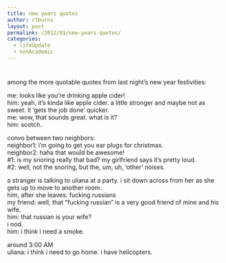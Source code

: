 ```yaml
---
title: new years quotes
author: rlburns
layout: post
permalink: /2012/01/new-years-quotes/
categories:
  - lifeUpdate
  - nonAcademic
---
```

# 

among the more quotable quotes from last night’s new year festivities:

me: looks like you’re drinking apple cider!  
him: yeah, it’s kinda like apple cider. a little stronger and maybe not as sweet. it ‘gets the job done’ quicker.  
me: wow, that sounds great. what is it?  
him: scotch.

convo between two neighbors:  
neighbor1: i’m going to get you ear plugs for christmas.  
neighbor2: haha that would be awesome!  
#1: is my snoring really that bad? my girlfriend says it’s pretty loud.  
#2: well, not the snoring, but the, um, uh, ‘other’ noises.

a stranger is talking to uliana at a party. i sit down across from her as she gets up to move to another room.  
him, after she leaves: fucking russians  
my friend: well, that “fucking russian” is a very good friend of mine and his wife.  
him: that russian is your wife?  
i nod.  
him: i think i need a smoke.

around 3:00 AM  
uliana: i think i need to go home. i have helicopters.